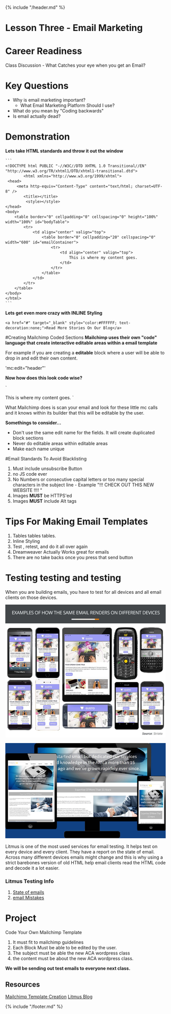 {% include "/header.md" %}

# Lesson Three - Email Marketing

# Career Readiness
Class Discussion - What Catches your eye when you get an Email?

# Key Questions
* Why is email marketing important?
    * What Email Marketing Platform Should I use?
* What do you mean by "Coding backwards"
* Is email actually dead?
# Demonstration

 **Lets take HTML standards and throw it out the window**
 
    ```
    <!DOCTYPE html PUBLIC "-//W3C//DTD XHTML 1.0 Transitional//EN" "http://www.w3.org/TR/xhtml1/DTD/xhtml1-transitional.dtd">
            <html xmlns="http://www.w3.org/1999/xhtml">
     <head>
         <meta http-equiv="Content-Type" content="text/html; charset=UTF-8" />
            <title></title>
             <style></style>
    </head>
    <body>
        <table border="0" cellpadding="0" cellspacing="0" height="100%" width="100%" id="bodyTable">
            <tr>
                <td align="center" valign="top">
                    <table border="0" cellpadding="20" cellspacing="0" width="600" id="emailContainer">
                        <tr>
                            <td align="center" valign="top">
                                This is where my content goes.
                            </td>
                        </tr>
                    </table>
                </td>
            </tr>
        </table>
    </body>
    </html>
    ```

**Lets get even more crazy with INLINE Styling**
 
 ```
<a href="#" target="_blank" style="color:#FFFFFF; text-decoration:none;">Read More Stories On Our Blog</a>

 ```

#Creating Mailchimp Coded Sections
 **Mailchimp uses their own "code" language that create interactive editable areas within a email template**

For example if you are creating a **editable** block where a user will be able to drop in and edit their own content.

'mc:edit="header"'

**Now how does this look code wise?**

`
   <td align="center" valign="top" mc:edit="blockLeft1">
                                This is where my content goes.
                            </td>
`

What Mailchimp does is scan your email and look for these little mc calls and it knows within its builder that this will be editable by the user.

**Somethings to consider...**
* Don't use the same edit name for the fields. It will create duplicated block sections
* Never do editable areas within editable areas
* Make each name unique

#Email Standards To Avoid Blacklisting
 1. Must include unsubscribe Button
 2. no JS code ever
 3. No Numbers or consecutive capital letters  or too many special characters in the subject line - Example "!!! CHECK OUT THIS NEW WEBSITE !!!! "
 4. Images **MUST** be HTTPS'ed
 5. Images **MUST** include Alt tags

# Tips For Making Email Templates
1. Tables tables tables.
2. Inline Styling
3. Test , retest, and do it all over again
4. Dreamweaver Actually Works great for emails
5. There are no take backs once you press that send button


# Testing testing and testing
When you are building emails, you have to test for all devices and all email clients on those devices. 

![image of email devices](emailexamples.jpg)


![image of email devices](devices2.jpg)

Litmus is one of the most used services for email testing. It helps test on every device and every client. They have a report on the state of email. Across many different devices emails might change and this is why using a strict barebones version of old HTML help email clients read the HTML code and decode it a lot easier.

### Litmus Testing Info
1. [State of emails](https://litmus.com/ebooks/state-of-email-service-providers-2018)
2. [email Mistakes](https://litmus.com/blog/nofailmail-the-5-most-common-email-design-fails-and-how-to-avoid-them)


# Project
Code Your Own Mailchimp Template
 1. It must fit to mailchimp guidelines
 2. Each Block Must be able to be edited by the user.
 3. The subject must be able the new ACA wordpress class
 4. the content must be about the new ACA wordpress class.

**We will be sending out test emails to everyone next class.**

## Resources
[Mailchimp Template Creation](https://templates.mailchimp.com/)
[Litmus Blog](https://litmus.com/blog/)


{% include "/footer.md" %}
